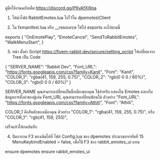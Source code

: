 คู่มือใช้งานฉบับเต็ม
https://discord.gg/P9yAfXj9na

1. ให้นำไฟล์ RabbitEmotes.lua ไปไว้ใน dpemotes\Client

2. ใน fxmanifest.lua หรือ __resource ให้ใส่ exports ลงไปตามนี้

exports {
    "OnEmotePlay",
    "EmoteCancel",
    "SendToRabbitEmotes",
    "WalkMenuStart",
}

3. หน้า ตั้งค่า Script
https://fivem-rabbit.dev/secure/setting_script
ให้เปลี่ยนจาก Tree เป็น Code

{
  "SERVER_NAME": "Rabbit Dev",
  "Font_URL": "https://fonts.googleapis.com/css?family=Kanit",
  "Font": "Kanit",
  "COLOR_1": "rgba(41, 159, 255, 0.75)",
  "COLOR_2": "rgb(0 0 0 / 60%)",
  "COLOR_3": "rgb(0 0 0 / 60%)"
}

SERVER_NAME คุณสามารถเปลี่ยนเป็นชื่อเมืองของคุณ ใช้สำหรับ แสดงใน Emotes และเก็บข้อมูลการตั้งค่าของผู้เล่น
Font_URL คุณสามารถเปลี่ยนฟ้อนได้
ตัวอย่าง
  "Font_URL": "https://fonts.googleapis.com/css?family=Athiti",
  "Font": "Athiti",

COLOR_1 คือสีหลักของเมืองคุณ
ตัวอย่าง
    "COLOR_1": "rgba(41, 159, 255, 0.75)",
    หรือ
    "COLOR_1": "rgb(41, 159, 255)",

เสร็จแล้วให้กดบันทึก

4. ปิดการกด F3 ของเดิมได้ที่ ไฟล์ Config.lua ของ dpemotes
ประมาณบรรทัดที่ 15
MenuKeybindEnabled = false,
เพื่อใช้ F3 ของ rabbit_emotes_ui แทน

ensure dpemotes
ensure rabbit_emotes_ui